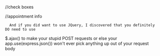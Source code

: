 //check boxes



//appointment info
      
      
      
      






      And if you did want to use JQuery, I discovered that you definitely DO need to use 
$.ajax()
 to make your stupid POST requests or else your 
app.use(express.json())
 won't ever pick anything up out of your request body